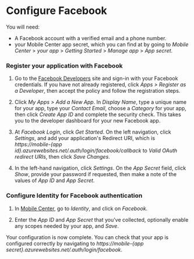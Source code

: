 # Configure Facebook

You will need:
* A Facebook account with a verified email and a phone number.
* your Mobile Center app secret, which you can find at by going to _Mobile Center_ > _your app_ > _Getting Started_ > _Manage app_ > _App secret_.

### **Register your application with Facebook**

1. Go to the [Facebook Developers] site and sign-in with your Facebook  credentials. If you have not already registered, click _Apps > Register as a Developer_, then accept the policy and follow the registration steps.

2. Click _My Apps > Add a New App_. In _Display Name_, type a unique name for your app, type your _Contact Email_, choose a _Category_ for your app, then click _Create App ID_ and complete the security check. This takes you to the developer dashboard for your new Facebook app.

3. At _Facebook Login_, click _Get Started_. On the left navigation, click _Settings_, and add your application's Redirect URI, which is _https://mobile-{app id}.azurewebsites.net/.auth/login/facebook/callback_ to _Valid OAuth redirect URIs_, then click _Save Changes_.

4. In the left-hand navigation, click _Settings_. On the _App Secret_ field, click _Show_, provide your password if requested, then make a note of the values of _App ID_ and _App Secret_.

[Facebook Developers]:https://developers.facebook.com/

### **Configure Identity for Facebook authentication**

1. In [Mobile Center], go to _Identity_, and click on _Facebook_.

2. Enter the _App ID_ and _App Secret_ that you've collected, optionally enable any scopes needed by your app, and _Save_.

Your configuration is now complete. You can check that your app is configured correctly by navigating to _https://mobile-{app secret}.azurewebsites.net/.auth/login/facebook_.

[Mobile Center]: https://mobile.azure.com/
